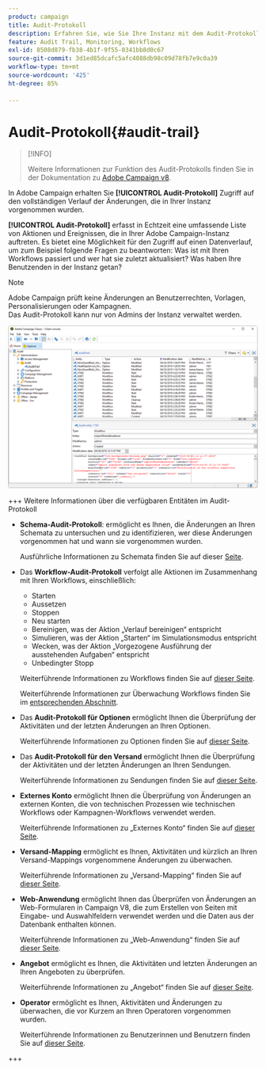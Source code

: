 ```yaml
---
product: campaign
title: Audit-Protokoll
description: Erfahren Sie, wie Sie Ihre Instanz mit dem Audit-Protokoll von Campaign überwachen.
feature: Audit Trail, Monitoring, Workflows
exl-id: 8508d879-fb38-4b1f-9f55-0341bb8d0c67
source-git-commit: 3d1ed85dcafc5afc4088db98c09d78fb7e9c0a39
workflow-type: tm+mt
source-wordcount: '425'
ht-degree: 85%

---
```


# Audit-Protokoll{#audit-trail}

>[!INFO]
>
>Weitere Informationen zur Funktion des Audit-Protokolls finden Sie in der Dokumentation zu [Adobe Campaign v8](https://experienceleague.adobe.com/de/docs/campaign/campaign-v8/analytics/audit-trail).

In Adobe Campaign erhalten Sie **[!UICONTROL Audit-Protokoll]** Zugriff auf den vollständigen Verlauf der Änderungen, die in Ihrer Instanz vorgenommen wurden.

**[!UICONTROL Audit-Protokoll]** erfasst in Echtzeit eine umfassende Liste von Aktionen und Ereignissen, die in Ihrer Adobe Campaign-Instanz auftreten. Es bietet eine Möglichkeit für den Zugriff auf einen Datenverlauf, um zum Beispiel folgende Fragen zu beantworten: Was ist mit Ihren Workflows passiert und wer hat sie zuletzt aktualisiert? Was haben Ihre Benutzenden in der Instanz getan?

>[!NOTE]
>
>Adobe Campaign prüft keine Änderungen an Benutzerrechten, Vorlagen, Personalisierungen oder Kampagnen.\
>Das Audit-Protokoll kann nur von Admins der Instanz verwaltet werden.

![](assets/audit_trail_2.png)

+++ Weitere Informationen über die verfügbaren Entitäten im Audit-Protokoll

* **Schema-Audit-Protokoll**: ermöglicht es Ihnen, die Änderungen an Ihren Schemata zu untersuchen und zu identifizieren, wer diese Änderungen vorgenommen hat und wann sie vorgenommen wurden.

  Ausführliche Informationen zu Schemata finden Sie auf dieser [Seite](../../configuration/using/data-schemas.md).

* Das **Workflow-Audit-Protokoll** verfolgt alle Aktionen im Zusammenhang mit Ihren Workflows, einschließlich:

   * Starten
   * Aussetzen
   * Stoppen
   * Neu starten
   * Bereinigen, was der Aktion „Verlauf bereinigen“ entspricht
   * Simulieren, was der Aktion „Starten“ im Simulationsmodus entspricht
   * Wecken, was der Aktion „Vorgezogene Ausführung der ausstehenden Aufgaben“ entspricht
   * Unbedingter Stopp

  Weiterführende Informationen zu Workflows finden Sie auf [dieser Seite](../../workflow/using/about-workflows.md).

  Weiterführende Informationen zur Überwachung Workflows finden Sie im [entsprechenden Abschnitt](../../workflow/using/monitoring-workflow-execution.md).

* Das **Audit-Protokoll für Optionen** ermöglicht Ihnen die Überprüfung der Aktivitäten und der letzten Änderungen an Ihren Optionen.

  Weiterführende Informationen zu Optionen finden Sie auf [dieser Seite](../../installation/using/configuring-campaign-options.md).

* Das **Audit-Protokoll für den Versand** ermöglicht Ihnen die Überprüfung der Aktivitäten und der letzten Änderungen an Ihren Sendungen.

  Weiterführende Informationen zu Sendungen finden Sie auf [dieser Seite](../../delivery/using/communication-channels.md).

* **Externes Konto** ermöglicht Ihnen die Überprüfung von Änderungen an externen Konten, die von technischen Prozessen wie technischen Workflows oder Kampagnen-Workflows verwendet werden.

  Weiterführende Informationen zu „Externes Konto“ finden Sie auf [dieser Seite](../../installation/using/external-accounts.md).

* **Versand-Mapping** ermöglicht es Ihnen, Aktivitäten und kürzlich an Ihren Versand-Mappings vorgenommene Änderungen zu überwachen.

  Weiterführende Informationen zu „Versand-Mapping“ finden Sie auf [dieser Seite](../../configuration/using/target-mapping.md).

* **Web-Anwendung** ermöglicht Ihnen das Überprüfen von Änderungen an Web-Formularen in Campaign V8, die zum Erstellen von Seiten mit Eingabe- und Auswahlfeldern verwendet werden und die Daten aus der Datenbank enthalten können.

  Weiterführende Informationen zu „Web-Anwendung“ finden Sie auf [dieser Seite](../../web/using/about-web-applications.md).

* **Angebot** ermöglicht es Ihnen, die Aktivitäten und letzten Änderungen an Ihren Angeboten zu überprüfen.

  Weiterführende Informationen zu „Angebot“ finden Sie auf [dieser Seite](../../interaction/using/interaction-and-offer-management.md).

* **Operator** ermöglicht es Ihnen, Aktivitäten und Änderungen zu überwachen, die vor Kurzem an Ihren Operatoren vorgenommen wurden.

  Weiterführende Informationen zu Benutzerinnen und Benutzern finden Sie auf [dieser Seite](../../platform/using/access-management-operators.md).

+++
